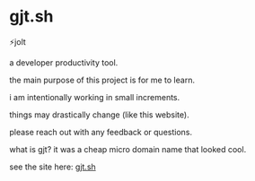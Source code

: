 # gjt.sh
⚡️jolt

a developer productivity tool.

the main purpose of this project is for me to learn.

i am intentionally working in small increments.

things may drastically change (like this website).

please reach out with any feedback or questions.

what is gjt? it was a cheap micro domain name that looked cool.

see the site here: [gjt.sh](https://gjt.sh)